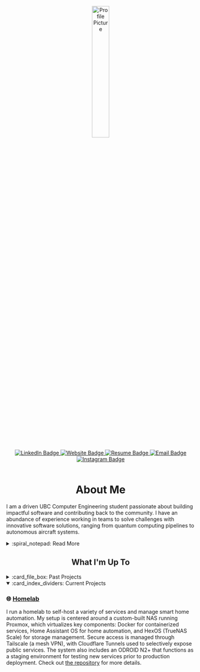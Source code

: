 <!-- markdownlint-disable MD041 MD033 MD023 MD007 -->
<!----- Picture & Links ----->

<p id="profile-picture" align="center">
  <img width=30% src="https://github.com/user-attachments/assets/4134fac0-4d4a-44f5-9b69-77c1c21bdbe5" alt="Profile Picture">
</p>

<div id="badges" align="center">
  <a href="https://www.linkedin.com/in/eliodinino/">
    <img src="https://img.shields.io/badge/LinkedIn-22242d?logo=linkedin&logoColor=white&style=for-the-badge" alt="LinkedIn Badge">
  </a>
  <a href="https://eliodinino.com">
    <img src="https://img.shields.io/badge/Website-22242d?style=for-the-badge&logo=Google-chrome&logoColor=white" alt="Website Badge">
  </a>
  <a href="https://eliodinino.com/Resume.pdf">
    <img src="https://img.shields.io/badge/Resume-22242d?style=for-the-badge&logo=giphy&logoColor=white" alt="Resume Badge">
  </a>
  <a href="mailto:contact@eliodinino.com">
    <img src="https://img.shields.io/badge/Email-22242d?style=for-the-badge&logo=gmail&logoColor=white" alt="Email Badge">
  </a>
  <a href="https://www.instagram.com/eliodinino/">
    <img src="https://img.shields.io/badge/Instagram-22242d?logo=instagram&logoColor=white&style=for-the-badge" alt="Instagram Badge">
  </a>
</div>

<br/>

<!----- About Me ----->

<h1 align="center">About Me</h1>

I am a driven UBC Computer Engineering student passionate about building impactful software and contributing back to the community. I have an abundance of experience working in teams to solve challenges with innovative software solutions, ranging from quantum computing pipelines to autonomous aircraft systems.

<details>
  <summary>:spiral_notepad: Read More</summary>

  ### Branching Out

  In my spare time, I enjoy pursuing personal programming projects, cycling, playing soccer, flying drones, learning about new technologies, and [taking landscape photos](https://photography.eliodinino.com) - you could say I’m a full-time developer by day, and a full-time hobbyist by night. Beyond academic pursuits, I enjoy being a Teaching Assistant for aspiring computer engineers, as well as contributing to large-scale projects such as the development I led on [UBC Uncrewed Aircraft Systems](https://ubcuas.com) to [place 3rd nationally in 2024](https://www.aerialevolution.ca/annual-student-competition/).

  ### New PRs

  My commitment to learning drives me to take on projects that require gaining new skills and pursuing challenges outside my comfort zone. I believe that continuous learning and embracing new experiences are pivotal to personal growth and adaptability.

  ### Queued Actions

  I'm on a mission to build impactful technologies through scalable software, courageous innovation, and ambitious leadership while relentlessly pursuing my passion for contributing to technology to better society.

</details>

<!----- Projects ----->

<h2 align="center">What I'm Up To</h2>
<details>
  <summary>:card_file_box: Past Projects</summary>

  ### :cloud: [AWS Automation - CPEN 431](https://github.com/ElioDiNino/CPEN431-Automation)

  As part of UBC's CPEN 431, I developed deployment automation tooling using Terraform and Bash to streamline the provisioning of cloud infrastructure on AWS. The purpose of the project was to fully automate the otherwise manual deployment and testing of the distributed computing system we were building in the course.

  ### :electron: [Quantum Computing Research Replication - CPEN 400Q](https://github.com/ElioDiNino/CPEN400Q-Project)

  I worked with a team of 3 others to replicate and evaluate the results of a quantum computing research paper titled "Exploring Hybrid Quantum-Classical Methods for Practical Time-Series Forecasting". We successfully reproduced the results of the paper by implementing both quantum and classical models for time-series forecasting using PennyLane.

  ### :airplane: [UBC Uncrewed Aircraft Systems](https://ubcuas.com)

  I led as captain and also worked on the software sub-team as a lead for UBC UAS, a design team focused on designing autonomous drones and their support systems. The team repositories can be seen [here](https://github.com/ubcuas). My focus as lead was keeping projects on track and supporting the 18 software sub-team members where needed. That being said, with my past experience on the team, I got to work on a variety of microsystems. Some of my notable contributions as both a developer and as lead are as follows:

  * Improved cross-platform compatibility with Docker containers and made related CI/CD pipelines with GitHub Actions
  * [UASITL](https://github.com/ubcuas/UASITL): Overhauled our simulation pipeline by supporting new vehicle types (planes and VTOLs) and building software images for additional computer architectures (ARMv7 and ARM64)
  * Revamped the team website using a Golang framework (Hugo) to decrease load times from 10s to 0.7s
  * Integrated a new camera system into the drone and software suite for use in machine vision
  * [ACOM](https://github.com/ubcuas/acom): Running on the drone, this was our main communication method with the ground station for the software sub-team. I worked on adding support for controlling a winch system, monitoring RC connection, and keeping track of the battery usage.
  * [GCOM-X](https://github.com/ubcuas/gcom-x): Our previous ground station control software. I helped work on the frontend redesign, updated the backend API, integrated a Django server with the React frontend, and added a login page to connect to competition servers.

  ### :computer: [Personal Website](https://github.com/ElioDiNino/eliodinino.com)

  This is something I had long desired to work on. I had quite a bit of experience building websites with services such as Wix, WordPress, and Squarespace, but I didn't have much experience actually programming a website. I used React to build my site as it had applicable skills to [UAS](#️airplane-ubc-uncrewed-aircraft-systems) and was something I saw myself using in the future (although I understood it is far from the best thing to use for a static website). With the solid foundation I built, I now only make occasional tweaks to the site from time to time.

  ### :closed_lock_with_key: [3FA - Multi-Factor Authentication System](https://github.com/Computing-Collective/3FA)

  * Created a backend API in Python using Flask and SQLite with over 20 endpoints to authenticate users and serve files
  * Designed and implemented the authentication flow which included session and authentication tokens, encrypted communications, hashed passwords, and automatic timeouts to meet OWASP security standards
  * Reduced manual work by 7x with GitHub workflows to automate testing for all parts of the system, create app releases and executables, package the backend as a Docker image, and automated dependency updates
  * Used Pytest to achieve 98% line and branch coverage as well as set up Postman to improve manual testing

  ### :school: UBC Computer Engineering Projects (Year 2)

  *Code access is available upon request for all projects

  #### [Multi-Client Server](https://cpen221-ubc.notion.site/Message-Queues-Pub-Sub-with-Twitter-c5965b28ed01482aad44dbaadac19b77) - CPEN 221

  * Constructed a server supporting multiple simultaneous clients capable of interacting and fetching tweets from Twitter
  * Enabled dual-server routing so that either server can be connected to, and no interruptions occur if one goes offline
  * Followed security protocols by hashing and salting all passwords and encrypting incoming and outgoing data via AES

  #### Simple RISC Machine - CPEN 211

  * Implemented a Turing Complete 16-bit RISC machine using System Verilog on an FPGA board in 3 weeks
  * Subdivided the machine into smaller modules to be designed, tested, and debugged more easily
  * Utilized pipelining to increase operations per cycle by 300% and go beyond course expectations

  #### [Graphs, Games, and Interplanetary Travel](https://cpen221-ubc.notion.site/Graphs-Games-and-Interplanetary-Travel-79cb9a0844634b7288226639604eb0b0) - CPEN 221

  * Collaboratively built the “Kamino Game” in Java and produced the most optimal solution to win the course competition
  * Implemented graph and tree data structures with associated algorithms while optimizing time and space complexity
  * Exercised best practices including unit testing, documentation, and encapsulation to ensure quality and correctness

  ### :robot: [Quote Bot](https://github.com/ElioDiNino/Quote)

  This was a rehost of [nakayoshi](https://github.com/nakayoshi)'s Discord Quote bot which was taken offline in early 2022. In the process of rehosting it, I updated some of the bot's commands and patched several security vulnerabilities. A few weeks later, I also completed an overhaul of the bot with slash command support, improved error-handling, thread channel support, patched [vulnerabilities](https://github.com/nakayoshi/quote/issues/5), and other improvements. After the overhaul, the bot ran for free on Google Cloud without any issues. I kept the bot up to date with the latest Discord.js and dependency releases, before shutting it down 1.5 years later due to the release of Discord's native quote feature (message forwarding).

  ### :scroll: [SSC Scripts](https://github.com/ElioDiNino/SSC-Scripts)

  This repository was home to different scripts for pulling information off of [UBC's (now defunct) SSC](https://ssc.adm.ubc.ca/) and then notifying the specified emails of what new information was available. It used [UBC's Webmail](https://webmail.student.ubc.ca/) so that any user with a [CWL](https://it.ubc.ca/services/accounts-passwords/campus-wide-login-cwl) could use the scripts without having to worry about what email service they use for their primary email. An example of one of these scripts is [`grades.py`](https://github.com/ElioDiNino/SSC-Scripts/blob/main/src/grades.py), which checked for when new grades were posted. It could check for multiple course grades at a time and had many other customizable options.

  ### :robot: [Autonomous Claw](https://github.com/ElioDiNino/Autonomous-Claw)

  This is a collection of the programming work that went into the autonomous claw project for UBC's APSC 101. The goal of the project was to semi-autonomously pick up objects of different sizes and weights and transport them to a drop-off location accurately and efficiently.

  ### :abacus: [Harvard's CS50](https://github.com/ElioDiNino/CS50)

  This is a collection of the code I wrote for [Harvard's CS50](https://cs50.harvard.edu/) that I am proud of and that was of interest to me. I took part in the course during the [Spring 2021 session](https://cs50.harvard.edu/college/2021/spring/).

  ### :shield: [UBC Bot](https://github.com/ElioDiNino/UBC-Bot)

  This was my friend and I's final project for [CS50](#abacus-harvards-cs50). It is a basic Discord moderation bot that has a mix of different commands. It is quite basic, but we used it as a way to learn about Discord.js and learn the basics for future Discord bot projects.

  ### :pencil2: [Scratch](https://scratch.mit.edu/projects/426417770)

  This is the Scratch project I made as part of CS50's [Week 0 tasks](https://cs50.harvard.edu/college/2021/spring/psets/0/scratch/). It is a simple but fun game with randomized music and an infinite scrolling background.

  ### :snake: [Python Learning](https://github.com/ElioDiNino/Python-Learning)

  This is a collection of the Python code I wrote for a high school programming class where we followed the lessons and tasks from [Program Arcade Games](http://programarcadegames.com/). At the end, I also did a final project exploring machine learning using the [Titanic dataset](https://www.kaggle.com/c/titanic).

  ### :joystick: [OpenProcessing](https://openprocessing.org/user/143581)

  This is a site I used as part of one of my high school programming classes. It uses [p5js](https://p5js.org/) and I used it to make a couple of different games and get experience with object-oriented programming and other common programming principles.

  ---

</details>

<details open>
  <summary>:card_index_dividers: Current Projects</summary>

  ### :globe_with_meridians: [Homelab](https://github.com/ElioDiNino/Homelab)

  I run a homelab to self-host a variety of services and manage smart home automation. My setup is centered around a custom-built NAS running Proxmox, which virtualizes key components: Docker for containerized services, Home Assistant OS for home automation, and HexOS (TrueNAS Scale) for storage management. Secure access is managed through Tailscale (a mesh VPN), with Cloudflare Tunnels used to selectively expose public services. The system also includes an ODROID N2+ that functions as a staging environment for testing new services prior to production deployment. Check out [the repository](https://github.com/ElioDiNino/Homelab) for more details.
</details>
